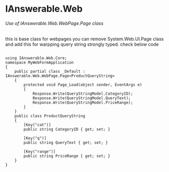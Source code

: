IAnswerable.Web
===============

<h6>Use of IAnswerable.Web.WebPage.Page<T> class</h6>


this is base class for webpages you can remove System.Web.UI.Page class and add this for warpping query string strongly typed. check below code
<pre>
<code>
using IAnswerable.Web.Core; 
namespace MyWebFormApplication
{
    public partial class _Default : IAnswerable.Web.WebPage.Page&lt;ProductQueryString>
    {
        protected void Page_Load(object sender, EventArgs e)
        {
            Response.Write(QueryStringModel.CategoryID);
            Response.Write(QueryStringModel.QueryText);
            Response.Write(QueryStringModel.PriceRange);
        }
    }
    public class ProductQueryString
    {
        [Key("cat")]
        public string CategoryID { get; set; }

        [Key("q")]
        public string QueryText { get; set; }

        [Key("range")]
        public string PriceRange { get; set; }
    }
}
</code>
</pre>